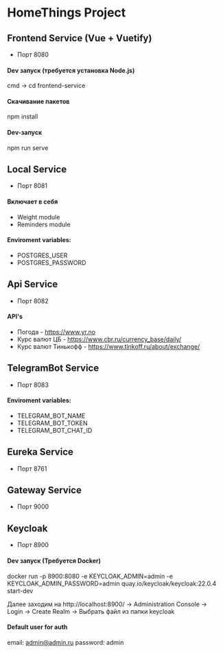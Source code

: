 # HomeThings Project

## Frontend Service (Vue + Vuetify)
- Порт 8080

#### Dev запуск (требуется установка Node.js)
cmd -> cd frontend-service

#### Скачивание пакетов
npm install

#### Dev-запуск
npm run serve

## Local Service
- Порт 8081

#### Включает в себя
- Weight module
- Reminders module

#### Enviroment variables:
- POSTGRES_USER
- POSTGRES_PASSWORD

## Api Service
- Порт 8082

#### API's
- Погода - https://www.yr.no
- Курс валют ЦБ - https://www.cbr.ru/currency_base/daily/
- Курс валют Тинькофф - https://www.tinkoff.ru/about/exchange/

## TelegramBot Service
- Порт 8083

#### Enviroment variables:
- TELEGRAM_BOT_NAME
- TELEGRAM_BOT_TOKEN
- TELEGRAM_BOT_CHAT_ID

## Eureka Service
- Порт 8761

## Gateway Service
- Порт 9000

## Keycloak
- Порт 8900

#### Dev запуск (Требуется Docker)
docker run -p 8900:8080 -e KEYCLOAK_ADMIN=admin -e KEYCLOAK_ADMIN_PASSWORD=admin quay.io/keycloak/keycloak:22.0.4 start-dev

Далее заходим на http://localhost:8900/ -> Administration Console -> Login -> Create Realm -> Выбрать файл из папки keycloak

#### Default user for auth
email: admin@admin.ru
password: admin